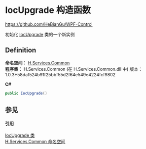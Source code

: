 # IocUpgrade 构造函数
https://github.com/HeBianGu/WPF-Control

初始化 <a href="16dff84a-390f-f7c6-8c80-1914206d97ba">IocUpgrade</a> 类的一个新实例



## Definition
**命名空间：** <a href="b9cdd84f-6623-a51a-f53b-465103ced202">H.Services.Common</a>  
**程序集：** H.Services.Common (在 H.Services.Common.dll 中) 版本：1.0.3+58daf524b91f25bbf55d2f64e549e4224fcf9802

**C#**
``` C#
public IocUpgrade()
```



## 参见


#### 引用
<a href="16dff84a-390f-f7c6-8c80-1914206d97ba">IocUpgrade 类</a>  
<a href="b9cdd84f-6623-a51a-f53b-465103ced202">H.Services.Common 命名空间</a>  
